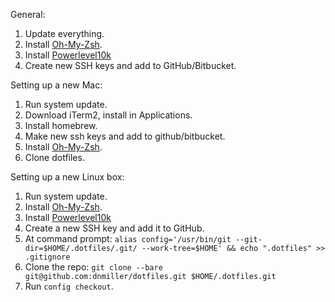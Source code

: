 General:
1. Update everything.
2. Install [Oh-My-Zsh](https://ohmyz.sh/#install).
3. Install [Powerlevel10k](https://github.com/romkatv/powerlevel10k#oh-my-zsh)
4. Create new SSH keys and add to GitHub/Bitbucket.

Setting up a new Mac:
1. Run system update.
2. Download iTerm2, install in Applications.
3. Install homebrew.
4. Make new ssh keys and add to github/bitbucket.
5. Install [Oh-My-Zsh](https://ohmyz.sh/#install).
6. Clone dotfiles.

Setting up a new Linux box:
1. Run system update.
2. Install [Oh-My-Zsh](https://ohmyz.sh/#install).
3. Install [Powerlevel10k](https://github.com/romkatv/powerlevel10k#oh-my-zsh)
4. Create a new SSH key and add it to GitHub.
5. At command prompt: `alias config='/usr/bin/git --git-dir=$HOME/.dotfiles/.git/ --work-tree=$HOME' && echo ".dotfiles" >> .gitignore`
6. Clone the repo: `git clone --bare git@github.com:dnmiller/dotfiles.git $HOME/.dotfiles.git`
7. Run `config checkout`.
